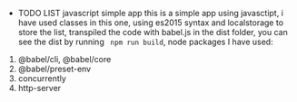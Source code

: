 * TODO LIST javascript simple app
this is a simple app using javasctipt, i have used classes in this one, using es2015 syntax and localstorage to store the list, transpiled the code with babel.js in the dist folder, you can see the dist by running 
` npm run build`, 
node packages I have used:
1. @babel/cli, @babel/core
2. @babel/preset-env
3. concurrently
4. http-server